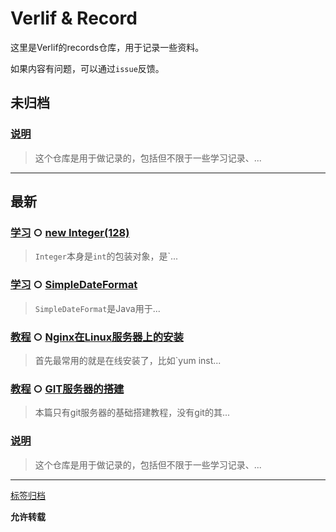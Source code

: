 # Verlif & Record

这里是Verlif的records仓库，用于记录一些资料。

如果内容有问题，可以通过`issue`反馈。


## 未归档

### [说明](docs//说明.md)
> 这个仓库是用于做记录的，包括但不限于一些学习记录、...

------

## 最新

### [学习](tags/学习.md) ○ [new Integer(128)](docs/学习/new&#32;Integer(128).md)
> `Integer`本身是`int`的包装对象，是`...

### [学习](tags/学习.md) ○ [SimpleDateFormat](docs/学习/SimpleDateFormat.md)
> `SimpleDateFormat`是Java用于...

### [教程](tags/教程.md) ○ [Nginx在Linux服务器上的安装](docs/教程/Nginx在Linux上的安装.md)
> 首先最常用的就是在线安装了，比如`yum inst...

### [教程](tags/教程.md) ○ [GIT服务器的搭建](docs/教程/GIT服务器的搭建.md)
> 本篇只有git服务器的基础搭建教程，没有git的其...

### [说明](docs//说明.md)
> 这个仓库是用于做记录的，包括但不限于一些学习记录、...

------

[标签归档](tags.md)

__允许转载__

